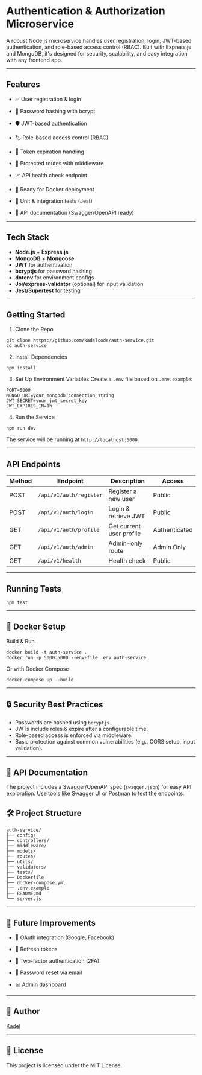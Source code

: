 # Authentication & Authorization Microservice

A robust Node.js microservice handles user registration, login, JWT-based authentication, and role-based access control (RBAC). Buit with Express.js and MongoDB, it's designed for security, scalability, and easy integration with any frontend app.

---

## Features
- ✅ User registration & login

- 🔐 Password hashing with bcrypt

- 🛡 JWT-based authentication

- 🏷 Role-based access control (RBAC)

- 🔄 Token expiration handling

- 🔗 Protected routes with middleware

- 📈 API health check endpoint

- 🚀 Ready for Docker deployment

- 🧪 Unit & integration tests (Jest)

- 📄 API documentation (Swagger/OpenAPI ready)

---

## Tech Stack
- **Node.js** + **Express.js**
- **MongoDB** + **Mongoose**
- **JWT** for authentivation
- **bcryptjs** for password hashing
- **dotenv** for environment configs
- **Joi/express-validator** (optional) for input validation
- **Jest/Supertest** for testing

---

## Getting Started

1. Clone the Repo
```
git clone https://github.com/kadelcode/auth-service.git
cd auth-service
```

2. Install Dependencies
```
npm install
```

3. Set Up Environment Variables
Create a ```.env``` file based on ```.env.example```:
```
PORT=5000
MONGO_URI=your_mongodb_connection_string
JWT_SECRET=your_jwt_secret_key
JWT_EXPIRES_IN=1h
```

4. Run the Service
```
npm run dev
```
The service will be running at ```http://localhost:5000```.

---

## API Endpoints
| Method | Endpoint                    | Description              | Access        |
| ------ | --------------------------- | ------------------------ | ------------- |
| POST   | ```/api/v1/auth/register``` | Register a new user      | Public        |
| POST   | ```/api/v1/auth/login```    | Login & retrieve JWT     | Public        |
| GET    | ```/api/v1/auth/profile```  | Get current user profile | Authenticated |
| GET    | ```/api/v1/auth/admin```    | Admin-only route         | Admin Only    |
| GET    | ```/api/v1/health```        | Health check             | Public        |

---

## Running Tests
```
npm test
```

---

## 🐳 Docker Setup
Build & Run
```
docker build -t auth-service .
docker run -p 5000:5000 --env-file .env auth-service
```

Or with Docker Compose
```
docker-compose up --build
```

---

## 🔒 Security Best Practices
- Passwords are hashed using ```bcryptjs```.
- JWTs include roles & expire after a configurable time.
- Role-based access is enforced via middleware.
- Basic protection against common vulnerabilities (e.g., CORS setup, input validation).

---

## 📄 API Documentation
The project includes a Swagger/OpenAPI spec (```swagger.json```) for easy API exploration. Use tools like Swagger UI or Postman to test the endpoints.


## 🛠 Project Structure
```
auth-service/
├── config/
├── controllers/
├── middleware/
├── models/
├── routes/
├── utils/
├── validators/
├── tests/
├── Dockerfile
├── docker-compose.yml
├── .env.example
├── README.md
└── server.js
```

---

## 📢 Future Improvements
- 🔑 OAuth integration (Google, Facebook)

- 🔄 Refresh tokens

- 🔐 Two-factor authentication (2FA)

- 🔗 Password reset via email

- 📊 Admin dashboard

---

## 👤 Author
[Kadel](https://kadel.vercel.app/)

---

## 📃 License
This project is licensed under the MIT License.
